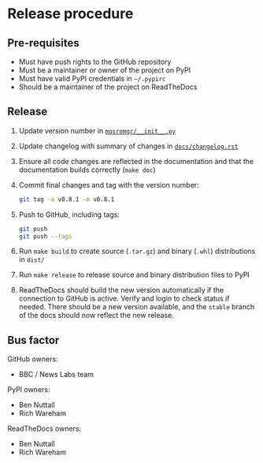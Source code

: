 # Release procedure

## Pre-requisites

- Must have push rights to the GitHub repository
- Must be a maintainer or owner of the project on PyPI
- Must have valid PyPI credentials in `~/.pypirc`
- Should be a maintainer of the project on ReadTheDocs

## Release

1. Update version number in [`mosromgr/__init__.py`](mosromgr/__init__.py)

1. Update changelog with summary of changes in [`docs/changelog.rst`](docs/changelog.rst)

1. Ensure all code changes are reflected in the documentation and that the
documentation builds correctly (`make doc`)

1. Commit final changes and tag with the version number:

    ```bash
    git tag -a v0.8.1 -m v0.8.1
    ```

1. Push to GitHub, including tags:

    ```bash
    git push
    git push --tags
    ```

1. Run `make build` to create source (``.tar.gz``) and binary (``.whl``) distributions in ``dist/``

1. Run `make release` to release source and binary distribution files to PyPI

1. ReadTheDocs should build the new version automatically if the connection to
GitHub is active. Verify and login to check status if needed. There should be a
new version available, and the `stable` branch of the docs should now reflect
the new release.

## Bus factor

GitHub owners:

- BBC / News Labs team

PyPI owners:

- Ben Nuttall
- Rich Wareham

ReadTheDocs owners:

- Ben Nuttall
- Rich Wareham

